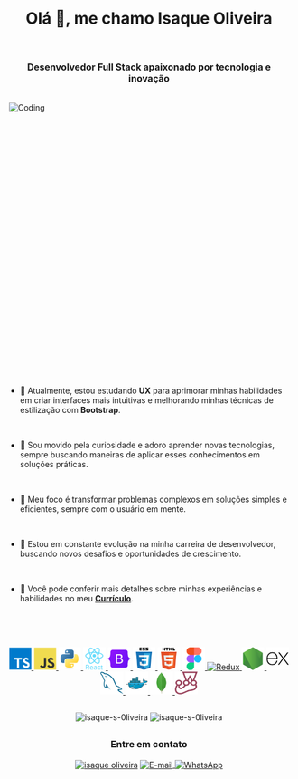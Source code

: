 ##
<h1 align="center">Olá 👋, me chamo Isaque Oliveira</h1>
<br/>
<h3 align="center">Desenvolvedor Full Stack apaixonado por tecnologia e inovação</h3>
<br/>
<img align="right" alt="Coding" width="500" height="500" src="https://i.pinimg.com/originals/72/0c/c4/720cc43d757ee638ad5054a05220fafe.gif">

<div align="left">
  
  - 🌱 Atualmente, estou estudando **UX** para aprimorar minhas habilidades em criar interfaces mais intuitivas e melhorando minhas técnicas de estilização com **Bootstrap**.
  <br/>

  - 💬 Sou movido pela curiosidade e adoro aprender novas tecnologias, sempre buscando maneiras de aplicar esses conhecimentos em soluções práticas.
  <br/>

  - 🎯 Meu foco é transformar problemas complexos em soluções simples e eficientes, sempre com o usuário em mente.
  <br/>
  
  - 💼 Estou em constante evolução na minha carreira de desenvolvedor, buscando novos desafios e oportunidades de crescimento.
  <br/>
  
  - 📄 Você pode conferir mais detalhes sobre minhas experiências e habilidades no meu <a href="https://gitconnected.com/isaque-s-0liveira/resume"><strong>Currículo</strong></a>.
  <br/>
</div>


<br clear="right">

## 
<p align="center"> 
  <a href="https://www.typescriptlang.org/" target="_blank" rel="noreferrer"> 
    <img src="https://raw.githubusercontent.com/devicons/devicon/master/icons/typescript/typescript-original.svg" alt="typescript" width="40" height="40"/> 
  </a>
  <a href="https://developer.mozilla.org/en-US/docs/Web/JavaScript" target="_blank" rel="noreferrer">
    <img src="https://raw.githubusercontent.com/devicons/devicon/master/icons/javascript/javascript-original.svg" alt="javascript" width="40" height="40"/> 
  </a> 
  <a href="https://www.python.org" target="_blank" rel="noreferrer"> 
    <img src="https://raw.githubusercontent.com/devicons/devicon/master/icons/python/python-original.svg" alt="python" width="40" height="40"/> 
  </a>
  <a href="https://reactjs.org/" target="_blank" rel="noreferrer"> 
    <img src="https://raw.githubusercontent.com/devicons/devicon/master/icons/react/react-original-wordmark.svg" alt="react" width="40" height="40"/> 
  </a>
  <a href="https://getbootstrap.com/docs/" target="blank">
    <img src="https://raw.githubusercontent.com/devicons/devicon/master/icons/bootstrap/bootstrap-original.svg" alt="Bootstrap" height="40" width="40" />
  </a>
  <a href="https://www.w3schools.com/css/" target="_blank" rel="noreferrer"> 
    <img src="https://raw.githubusercontent.com/devicons/devicon/master/icons/css3/css3-original-wordmark.svg" alt="css3" width="40" height="40"/> 
  </a> 
  <a href="https://developer.mozilla.org/pt-BR/docs/Web/HTML" target="_blank" rel="noreferrer">
    <img src="https://raw.githubusercontent.com/devicons/devicon/master/icons/html5/html5-original-wordmark.svg" alt="html5" width="40" height="40"/>
  </a>
  <a href="https://www.figma.com/" target="blank">
    <img src="https://raw.githubusercontent.com/devicons/devicon/master/icons/figma/figma-original.svg" alt="Figma" height="40" width="40" />
  </a>
  <a href="https://redux.js.org/" target="blank">
  <img src="https://raw.githubusercontent.com/reduxjs/redux/master/logo/logo.png" alt="Redux" height="40" width="40" />
  </a>
  <a href="https://nodejs.org/" target="blank">
    <img src="https://raw.githubusercontent.com/devicons/devicon/master/icons/nodejs/nodejs-original.svg" alt="Node.js" height="40" width="40" />
  </a>
  <a href="https://expressjs.com/" target="blank">
    <img src="https://raw.githubusercontent.com/devicons/devicon/master/icons/express/express-original.svg" alt="Express.js" height="40" width="40" />
  </a>
  <a href="https://www.mysql.com/" target="blank">
    <img src="https://raw.githubusercontent.com/devicons/devicon/master/icons/mysql/mysql-original.svg" alt="MySQL" height="40" width="40" />
  </a>
  <a href="https://www.docker.com/" target="blank">
    <img src="https://raw.githubusercontent.com/devicons/devicon/master/icons/docker/docker-original.svg" alt="Docker" height="40" width="40" />
  </a>
  <a href="https://www.mongodb.com/" target="blank">
    <img src="https://raw.githubusercontent.com/devicons/devicon/master/icons/mongodb/mongodb-original.svg" alt="MongoDB" height="40" width="40" />
  </a>
  <a href="https://jestjs.io/" target="blank">
    <img src="https://raw.githubusercontent.com/devicons/devicon/master/icons/jest/jest-plain.svg" alt="Jest" height="40" width="40" />
  </a>
</p>


##
<div align="center">

  <img src="https://github-readme-stats.vercel.app/api/top-langs?username=isaque-s-0liveira&show_icons=true&theme=radical&layout=compact" alt="isaque-s-0liveira" />
  
  <img src="https://github-readme-stats.vercel.app/api?username=isaque-s-0liveira&show_icons=true&theme=radical" alt="isaque-s-0liveira" />

</div>


##
<h3 align="center">Entre em contato</h3>
<p align="center">
<a href="https://www.linkedin.com/in/isaque-s-oliveira/" target="blank"><img align="center" src="https://raw.githubusercontent.com/rahuldkjain/github-profile-readme-generator/master/src/images/icons/Social/linked-in-alt.svg" alt="isaque oliveira" height="30" width="40" /></a>
<a href="mailto:zazac3179@gmail.com" target="_blank">
  <img align="center" src="https://img.shields.io/badge/Gmail-D14836?style=for-the-badge&logo=gmail&logoColor=white" alt="E-mail" height="40" width="auto" />
</a>
<a href="https://wa.me/5574981510614" target="blank"><img align="center" src="https://raw.githubusercontent.com/rahuldkjain/github-profile-readme-generator/master/src/images/icons/Social/whatsapp.svg" alt="WhatsApp" height="30" width="40" /></a>
</p>


